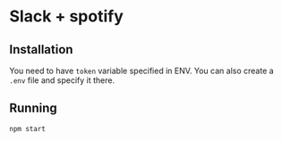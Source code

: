 # Slack + spotify

## Installation

You need to have `token` variable specified in ENV. You can also create a `.env` file and specify it there.

## Running

```
npm start
```
